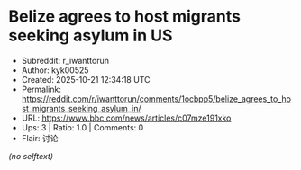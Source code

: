 # Belize agrees to host migrants seeking asylum in US

- Subreddit: r_iwanttorun
- Author: kyk00525
- Created: 2025-10-21 12:34:18 UTC
- Permalink: https://reddit.com/r/iwanttorun/comments/1ocbpp5/belize_agrees_to_host_migrants_seeking_asylum_in/
- URL: https://www.bbc.com/news/articles/c07mze191xko
- Ups: 3 | Ratio: 1.0 | Comments: 0
- Flair: 讨论

_(no selftext)_
